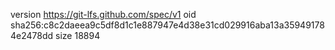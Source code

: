 version https://git-lfs.github.com/spec/v1
oid sha256:c8c2daeea9c5df8d1c1e887947e4d38e31cd029916aba13a359491784e2478dd
size 18894
